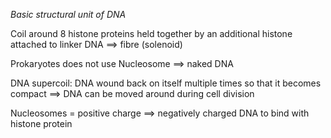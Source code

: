 *Basic structural unit of DNA*

Coil around 8 histone proteins held together by an additional histone attached to linker DNA $\implies$ fibre (solenoid)

Prokaryotes does not use Nucleosome $\implies$ naked DNA

DNA supercoil: DNA wound back on itself multiple times so that it becomes compact $\implies$ DNA can be moved around during cell division

Nucleosomes = positive charge $\implies$ negatively charged DNA to bind with histone protein
